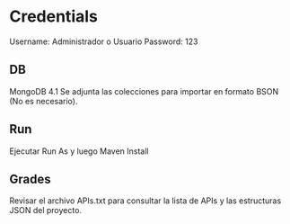 # Credentials

Username: Administrador o Usuario
Password: 123

## DB

MongoDB 4.1
Se adjunta las colecciones para importar en formato BSON (No es necesario).

## Run

Ejecutar Run As y luego Maven Install

## Grades

Revisar el archivo APIs.txt para consultar la lista de APIs y las estructuras JSON del proyecto.

